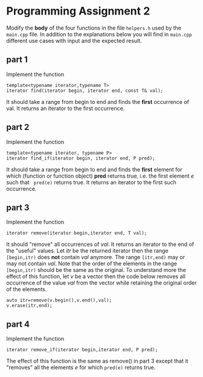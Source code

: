 # Programming Assignment 2
Modify the __body__ of the four functions in the file ```helpers.h``` used by the 
```main.cpp``` file. In addition to the explanations below you will find in  ```main.cpp```
different use cases with input and the expected result. 
## part 1

Implement the function 
```
template<typename iterator,typename T>
iterator find(iterator begin, iterator end, const T& val);
```
It should take a range from begin to end and finds the __first__ occurrence of val.
It returns an iterator to the first occurrence.

## part 2

Implement the function
```
template<typename iterator, typename P>
iterator find_if(iterator begin, iterator end, P pred);
```
It should take a range from begin to end and finds the __first__  element for which (function or function object) __pred__ returns true, i.e. the first element _e_ such that ``` pred(e)``` returns true. It returns an iterator to the first such occurrence.

## part 3

Implement the function 
```
iterator remove(iterator begin,iterator end, T val);
```
It should "remove" all occurrences of _val_. It returns an iterator  to the end of the "useful" values. Let _itr_ be the returned iterator then the range ```[begin,itr)``` does __not__ contain _val_ anymore. The range ```[itr,end)``` may or may not contain _val_. Note that the order of the elements in the range ```[begin,itr)``` should be the same as the original. To understand more the effect of this function, let _v_ be a vector then the code below removes all occurrence of the value _val_ from the vector while retaining the original order of the elements.

```
auto itr=remove(v.begin(),v.end(),val);
v.erase(itr,end);
```

## part 4


Implement the function 

```
iterator remove_if(iterator begin,iterator end, P pred);
```

The effect of this function is the same as remove() in part 3 except that it "removes" all the elements _e_ for which ```pred(e)``` returns true. 